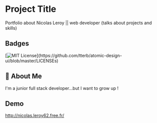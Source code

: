 # Project Title

Portfolio about Nicolas Leroy || web developer (talks about projects and skills)

## Badges

[![MIT License](https://img.shields.io/apm/l/atomic-design-ui.svg?)](https://github.com/tterb/atomic-design-ui/blob/master/LICENSEs)

## 🚀 About Me

I'm a junior full stack developer...but I want to grow up !

## Demo

http://nicolas.leroy62.free.fr/
